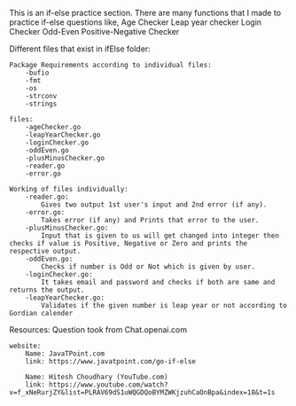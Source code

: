 This is an if-else practice section.
    There are many functions that I made to practice if-else questions like,
        Age Checker
        Leap year checker
        Login Checker
        Odd-Even
        Positive-Negative Checker


Different files that exist in ifElse folder:

    Package Requirements according to individual files:
        -bufio
        -fmt
        -os
        -strconv
        -strings

    files:
        -ageChecker.go 
        -leapYearChecker.go
        -loginChecker.go
        -oddEven.go
        -plusMinusChecker.go
        -reader.go
        -error.go

    Working of files individually:
        -reader.go:
            Gives two output 1st user's input and 2nd error (if any).
        -error.go:
            Takes error (if any) and Prints that error to the user.
        -plusMinusChecker.go:
            Input that is given to us will get changed into integer then checks if value is Positive, Negative or Zero and prints the respective output.
        -oddEven.go:
            Checks if number is Odd or Not which is given by user.
        -loginChecker.go:
            It takes email and password and checks if both are same and returns the output.
        -leapYearChecker.go:
            Validates if the given number is leap year or not according to Gordian calender


Resources:
    Question took from Chat.openai.com

    website:
        Name: JavaTPoint.com
        link: https://www.javatpoint.com/go-if-else

        Name: Hitesh Choudhary (YouTube.com)
        link: https://www.youtube.com/watch?v=f_xNeRurjZY&list=PLRAV69dS1uWQGDQoBYMZWKjzuhCaOnBpa&index=18&t=1s
